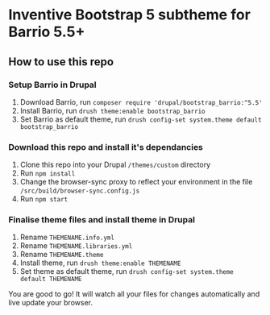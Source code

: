 # Inventive Bootstrap 5 subtheme for Barrio 5.5+

## How to use this repo

### Setup Barrio in Drupal

1. Download Barrio, run `composer require 'drupal/bootstrap_barrio:^5.5'`
2. Install Barrio, run `drush theme:enable bootstrap_barrio`
3. Set Barrio as default theme, run `drush config-set system.theme default bootstrap_barrio`

### Download this repo and install it's dependancies

1. Clone this repo into your Drupal `/themes/custom` directory
2. Run `npm install`
3. Change the browser-sync proxy to reflect your environment in the file `/src/build/browser-sync.config.js`
4. Run `npm start`

### Finalise theme files and install theme in Drupal

1. Rename `THEMENAME.info.yml`
2. Rename `THEMENAME.libraries.yml`
3. Rename `THEMENAME.theme`
4. Install theme, run `drush theme:enable THEMENAME`
5. Set theme as default theme, run `drush config-set system.theme default THEMENAME`

You are good to go! It will watch all your files for changes automatically and live update your browser.

